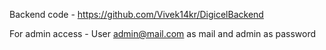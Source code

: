 Backend code - https://github.com/Vivek14kr/DigicelBackend

For admin access - User admin@mail.com as mail and admin as password

